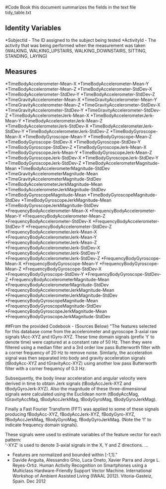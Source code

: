 #Code Book
this document summarizes the fields in the text file tidy_table.txt

## Identity Variables
*SubjectId - The ID assigned to the subject being tested
*ActivityId - The activity that was being performed when the measurement was taken
              (WALKING, WALKING_UPSTAIRS, WALKING_DOWNSTAIRS, SITTING, STANDING, LAYING)

## Measures
*TimeBodyAccelerometer-Mean-X
*TimeBodyAccelerometer-Mean-Y
*TimeBodyAccelerometer-Mean-Z
*TimeBodyAccelerometer-StdDev-X
*TimeBodyAccelerometer-StdDev-Y
*TimeBodyAccelerometer-StdDev-Z
*TimeGravityAccelerometer-Mean-X
*TimeGravityAccelerometer-Mean-Y
*TimeGravityAccelerometer-Mean-Z
*TimeGravityAccelerometer-StdDev-X
*TimeGravityAccelerometer-StdDev-Y
*TimeGravityAccelerometer-StdDev-Z
*TimeBodyAccelerometerJerk-Mean-X
*TimeBodyAccelerometerJerk-Mean-Y
*TimeBodyAccelerometerJerk-Mean-Z
*TimeBodyAccelerometerJerk-StdDev-X
*TimeBodyAccelerometerJerk-StdDev-Y
*TimeBodyAccelerometerJerk-StdDev-Z
*TimeBodyGyroscope-Mean-X
*TimeBodyGyroscope-Mean-Y
*TimeBodyGyroscope-Mean-Z
*TimeBodyGyroscope-StdDev-X
*TimeBodyGyroscope-StdDev-Y
*TimeBodyGyroscope-StdDev-Z
*TimeBodyGyroscopeJerk-Mean-X
*TimeBodyGyroscopeJerk-Mean-Y
*TimeBodyGyroscopeJerk-Mean-Z
*TimeBodyGyroscopeJerk-StdDev-X
*TimeBodyGyroscopeJerk-StdDev-Y
*TimeBodyGyroscopeJerk-StdDev-Z
*TimeBodyAccelerometerMagnitude-Mean
*TimeBodyAccelerometerMagnitude-StdDev
*TimeGravityAccelerometerMagnitude-Mean
*TimeGravityAccelerometerMagnitude-StdDev
*TimeBodyAccelerometerJerkMagnitude-Mean
*TimeBodyAccelerometerJerkMagnitude-StdDev
*TimeBodyGyroscopeMagnitude-Mean
*TimeBodyGyroscopeMagnitude-StdDev
*TimeBodyGyroscopeJerkMagnitude-Mean
*TimeBodyGyroscopeJerkMagnitude-StdDev
*FrequencyBodyAccelerometer-Mean-X
*FrequencyBodyAccelerometer-Mean-Y
*FrequencyBodyAccelerometer-Mean-Z
*FrequencyBodyAccelerometer-StdDev-X
*FrequencyBodyAccelerometer-StdDev-Y
*FrequencyBodyAccelerometer-StdDev-Z
*FrequencyBodyAccelerometerJerk-Mean-X
*FrequencyBodyAccelerometerJerk-Mean-Y
*FrequencyBodyAccelerometerJerk-Mean-Z
*FrequencyBodyAccelerometerJerk-StdDev-X
*FrequencyBodyAccelerometerJerk-StdDev-Y
*FrequencyBodyAccelerometerJerk-StdDev-Z
*FrequencyBodyGyroscope-Mean-X
*FrequencyBodyGyroscope-Mean-Y
*FrequencyBodyGyroscope-Mean-Z
*FrequencyBodyGyroscope-StdDev-X
*FrequencyBodyGyroscope-StdDev-Y
*FrequencyBodyGyroscope-StdDev-Z
*FrequencyBodyAccelerometerMagnitude-Mean
*FrequencyBodyAccelerometerMagnitude-StdDev
*FrequencyBodyAccelerometerJerkMagnitude-Mean
*FrequencyBodyAccelerometerJerkMagnitude-StdDev
*FrequencyBodyGyroscopeMagnitude-Mean
*FrequencyBodyGyroscopeMagnitude-StdDev
*FrequencyBodyGyroscopeJerkMagnitude-Mean
*FrequencyBodyGyroscopeJerkMagnitude-StdDev


##From the provided Codebook - (Sources Below)
"The features selected for this database come from the accelerometer and gyroscope 3-axial raw signals tAcc-XYZ and tGyro-XYZ. These time domain signals (prefix 't' to denote time) were captured at a constant rate of 50 Hz. Then they were filtered using a median filter and a 3rd order low pass Butterworth filter with a corner frequency of 20 Hz to remove noise. Similarly, the acceleration signal was then separated into body and gravity acceleration signals (tBodyAcc-XYZ and tGravityAcc-XYZ) using another low pass Butterworth filter with a corner frequency of 0.3 Hz. 

Subsequently, the body linear acceleration and angular velocity were derived in time to obtain Jerk signals (tBodyAccJerk-XYZ and tBodyGyroJerk-XYZ). Also the magnitude of these three-dimensional signals were calculated using the Euclidean norm (tBodyAccMag, tGravityAccMag, tBodyAccJerkMag, tBodyGyroMag, tBodyGyroJerkMag). 

Finally a Fast Fourier Transform (FFT) was applied to some of these signals producing fBodyAcc-XYZ, fBodyAccJerk-XYZ, fBodyGyro-XYZ, fBodyAccJerkMag, fBodyGyroMag, fBodyGyroJerkMag. (Note the 'f' to indicate frequency domain signals). 

These signals were used to estimate variables of the feature vector for each pattern:  
'-XYZ' is used to denote 3-axial signals in the X, Y and Z directions.
...
- Features are normalized and bounded within [-1,1]."
-  Davide Anguita, Alessandro Ghio, Luca Oneto, Xavier Parra and Jorge L. Reyes-Ortiz. Human Activity Recognition on Smartphones using a Multiclass Hardware-Friendly Support Vector Machine. International Workshop of Ambient Assisted Living (IWAAL 2012). Vitoria-Gasteiz, Spain. Dec 2012
